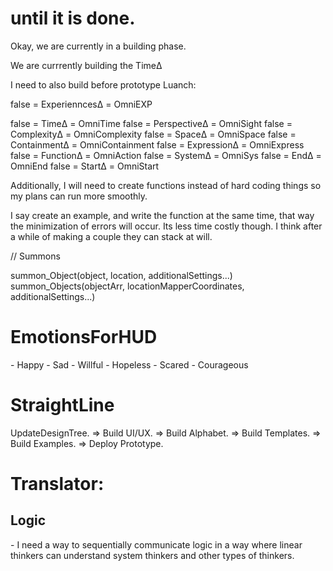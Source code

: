 # until it is done.

Okay, we are currently in a building phase. 


We are currrently building the TimeΔ

I need to also build before prototype Luanch:

false = ExperienncesΔ = OmniEXP

false = TimeΔ = OmniTime
false = PerspectiveΔ = OmniSight
false = ComplexityΔ = OmniComplexity
false = SpaceΔ = OmniSpace
false = ContainmentΔ = OmniContainment
false = ExpressionΔ = OmniExpress
false = FunctionΔ = OmniAction
false = SystemΔ = OmniSys
false = EndΔ = OmniEnd
false = StartΔ = OmniStart





Additionally, I will need to create functions instead of hard coding things so my plans can run more smoothly.

I say create an example, and write the function at the same time, that way the minimization of errors will occur. Its less time costly though. I think after a while of making a couple they can stack at will. 


// Summons

summon_Object(object, location, additionalSettings...)
summon_Objects(objectArr, locationMapperCoordinates, additionalSettings...)



# EmotionsForHUD
\- Happy
\- Sad
\- Willful
\- Hopeless
\- Scared
\- Courageous





# StraightLine
UpdateDesignTree. 
=> Build UI/UX. 
=> Build Alphabet. 
=> Build Templates. 
=> Build Examples. 
=> Deploy Prototype.



# Translator:

## Logic
\- I need a way to sequentially communicate logic in a way where linear thinkers can understand system thinkers and other types of thinkers. 







